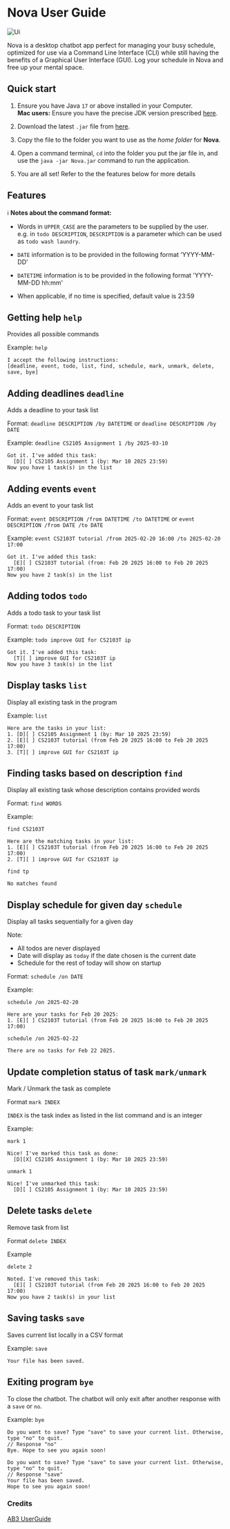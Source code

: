 # Nova User Guide

![Ui](Ui.png)

Nova is a desktop chatbot app perfect for managing your busy schedule, optimized for use via a Command Line Interface (CLI) while still having the benefits of a Graphical User Interface (GUI). Log your schedule in Nova and free up your mental space.

## Quick start

1. Ensure you have Java `17` or above installed in your Computer.<br>
   **Mac users:** Ensure you have the precise JDK version prescribed [here](https://se-education.org/guides/tutorials/javaInstallationMac.html).

1. Download the latest `.jar` file from [here](https://github.com/Zonnie-23/ip/releases).

1. Copy the file to the folder you want to use as the _home folder_ for **Nova**.

1. Open a command terminal, `cd` into the folder you put the jar file in, and use the `java -jar Nova.jar` command to run the application.<br>

1. You are all set! Refer to the the features below for more details


## Features

:information_source: **Notes about the command format:**

* Words in `UPPER_CASE` are the parameters to be supplied by the user.<br>
  e.g. in `todo DESCRIPTION`, `DESCRIPTION` is a parameter which can be used as `todo wash laundry`.

* `DATE` information is to be provided in the following format 'YYYY-MM-DD'

* `DATETIME` information is to be provided in the following format 'YYYY-MM-DD hh:mm'

* When applicable, if no time is specified, default value is 23:59

## Getting help `help`

Provides all possible commands

Example: `help`

```
I accept the following instructions:
[deadline, event, todo, list, find, schedule, mark, unmark, delete, save, bye]
```

## Adding deadlines `deadline`

Adds a deadline to your task list

Format: `deadline DESCRIPTION /by DATETIME` or `deadline DESCRIPTION /by DATE`

Example: `deadline CS2105 Assignment 1 /by 2025-03-10`

```
Got it. I've added this task:
  [D][ ] CS2105 Assignment 1 (by: Mar 10 2025 23:59)
Now you have 1 task(s) in the list
```

## Adding events `event`

Adds an event to your task list

Format: `event DESCRIPTION /from DATETIME /to DATETIME` or `event DESCRIPTION /from DATE /to DATE`

Example: `event CS2103T tutorial /from 2025-02-20 16:00 /to 2025-02-20 17:00`

```
Got it. I've added this task:
  [E][ ] CS2103T tutorial (from: Feb 20 2025 16:00 to Feb 20 2025 17:00)
Now you have 2 task(s) in the list
```

## Adding todos `todo`

Adds a todo task to your task list

Format: `todo DESCRIPTION`

Example: `todo improve GUI for CS2103T ip`

```
Got it. I've added this task:
  [T][ ] improve GUI for CS2103T ip
Now you have 3 task(s) in the list
```

## Display tasks `list`

Display all existing task in the program

Example: `list`

```
Here are the tasks in your list:
1. [D][ ] CS2105 Assignment 1 (by: Mar 10 2025 23:59)
2. [E][ ] CS2103T tutorial (from Feb 20 2025 16:00 to Feb 20 2025 17:00)
3. [T][ ] improve GUI for CS2103T ip
```

## Finding tasks based on description `find`

Display all existing task whose description contains provided words

Format: `find WORDS`

Example: 

`find CS2103T`
```
Here are the matching tasks in your list:
1. [E][ ] CS2103T tutorial (from Feb 20 2025 16:00 to Feb 20 2025 17:00)
2. [T][ ] improve GUI for CS2103T ip
```

`find tp`

```
No matches found
```

## Display schedule for given day `schedule`

Display all tasks sequentially for a given day

Note:
* All todos are never displayed
* Date will display as `today` if the date chosen is the current date
* Schedule for the rest of today will show on startup


Format: `schedule /on DATE`

Example: 

`schedule /on 2025-02-20`

```
Here are your tasks for Feb 20 2025:
1. [E][ ] CS2103T tutorial (from Feb 20 2025 16:00 to Feb 20 2025 17:00)
```

`schedule /on 2025-02-22`

```
There are no tasks for Feb 22 2025.
```

## Update completion status of task `mark/unmark`

Mark / Unmark the task as complete

Format `mark INDEX`

`INDEX` is the task index as listed in the list command and is an integer

Example: 

`mark 1`

```
Nice! I've marked this task as done:
  [D][X] CS2105 Assignment 1 (by: Mar 10 2025 23:59)
```

`unmark 1`

```
Nice! I've unmarked this task:
  [D][ ] CS2105 Assignment 1 (by: Mar 10 2025 23:59)
```

## Delete tasks `delete`

Remove task from list

Format `delete INDEX`

Example

`delete 2`

```
Noted. I've removed this task:
  [E][ ] CS2103T tutorial (from Feb 20 2025 16:00 to Feb 20 2025 17:00)
Now you have 2 task(s) in your list
```

## Saving tasks `save`

Saves current list locally in a CSV format

Example: `save`

```
Your file has been saved.
```

## Exiting program `bye`

To close the chatbot. The chatbot will only exit after another response with a `save` or `no`.

Example: `bye`

```
Do you want to save? Type "save" to save your current list. Otherwise, type "no" to quit.
// Response "no"
Bye. Hope to see you again soon!
```

```
Do you want to save? Type "save" to save your current list. Otherwise, type "no" to quit.
// Response "save"
Your file has been saved.
Hope to see you again soon!
```

### Credits
[AB3 UserGuide](https://se-education.org/addressbook-level3/UserGuide.html#features)
